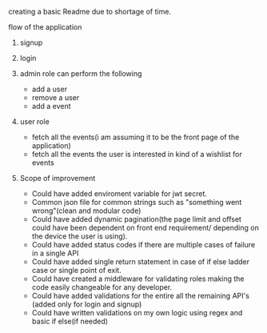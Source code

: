 creating a basic Readme due to shortage of time.

flow of the application
1. signup
2. login
3. admin role can perform the following
    - add a user
    - remove a user
    - add a event
4. user role
    - fetch all the events(i am assuming it to be the front page of the application)
    - fetch all the events the user is interested in kind of a wishlist for events


5. Scope of improvement
    - Could have added enviroment variable for jwt secret.
    - Common json file for common strings such as "something went wrong"(clean and modular code)
    - Could have added dynamic pagination(the page limit and offset could have been dependent on front end requirement/ depending on the device the user is using).
    - Could have added status codes if there are multiple cases of failure in a single API
    - Could have added single return statement in case of if else ladder case or single point of exit.
    - Could have created a middleware for validating roles making the code easily changeable for any developer.
    - Could have added validations for the entire all the remaining API's (added only for login and signup)
    - Could have written validations on my own logic using regex and basic if else(if needed)